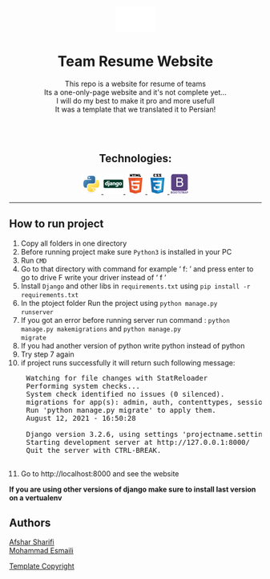 <!-- Project Title -->
<div align="center">
    <a href="#">
        <img src="assets\images\logo.png" alt="Logo" width="80" height="50">
    </a>
    <h1>Team Resume Website</h1>
</div>
<!-- Project Description -->
<div>
    <p align="center">
        This repo is a website for resume of teams <br>
        Its a one-only-page website and it's not complete yet... <br>
        I will do my best to make it pro and more usefull  <br>
        It was a template that we translated it to Persian!  <br>
    </p>
</div>
<br>
<br>
<!-- Project Details -->
<div align="center">
    <h2><strong>Technologies: </strong></h2>
    <a href="https://www.python.org/" target="_blank">
        <img src="https://raw.githubusercontent.com/devicons/devicon/master/icons/python/python-original.svg" alt="Python" width="40" height="40"/>
    </a>
    <a href="https://www.djangoproject.com/" target="_blank"> <img src="https://raw.githubusercontent.com/devicons/devicon/master/icons/django/django-original.svg" alt="django" width="40" height="40"/> </a>
    <a href="https://www.w3.org/html/" target="_blank"> <img src="https://raw.githubusercontent.com/devicons/devicon/master/icons/html5/html5-original-wordmark.svg" alt="html5" width="40" height="40"/> </a>
    <a href="https://www.w3schools.com/css/" target="_blank"> <img src="https://raw.githubusercontent.com/devicons/devicon/master/icons/css3/css3-original-wordmark.svg" alt="css3" width="40" height="40"/> </a>
    <a href="https://getbootstrap.com" target="_blank"> <img src="https://raw.githubusercontent.com/devicons/devicon/master/icons/bootstrap/bootstrap-plain-wordmark.svg" alt="bootstrap" width="40" height="40"/> </a>
</div>
<hr>

## How to run project
1. Copy all folders in one directory
2. Before running project make sure <code>Python3</code> is installed in your PC
3. Run <code>CMD</code>
4. Go to that directory with command for example ‘ f: ’ and press enter to go to drive F write your driver instead of ‘ f ’
5. Install <code>Django</code> and other libs in <code>requirements.txt</code> using <code>pip install -r requirements.txt</code>
6. In the ptoject folder Run the project using <code>python manage.py runserver</code>
7. If you got an error before running server run command : <code>python manage.py makemigrations</code> and <code>python manage.py migrate</code>
8. If you had another version of python write python<version> instead of python
9. Try step 7 again
10. if project runs successfully it will return such following message:
  <pre>
    Watching for file changes with StatReloader
    Performing system checks...
    System check identified no issues (0 silenced).
    migrations for app(s): admin, auth, contenttypes, sessions.
    Run 'python manage.py migrate' to apply them.
    August 12, 2021 - 16:50:28
    
    Django version 3.2.6, using settings 'projectname.settings'
    Starting development server at http://127.0.0.1:8000/
    Quit the server with CTRL-BREAK.
  </pre>
11. Go to http://localhost:8000 and see the website


**If you are using other versions of django make sure to install last version on a vertualenv**



## Authors

<a href="mailto: afsharsharifi2020@gmail.com">Afshar Sharifi</a><br>
<a href="mailto: esmaili.mohhamad@gmail.com">Mohammad Esmaili</a>

<a href="https://www.elmanawy.info/marwa/">Template Copyright</a>